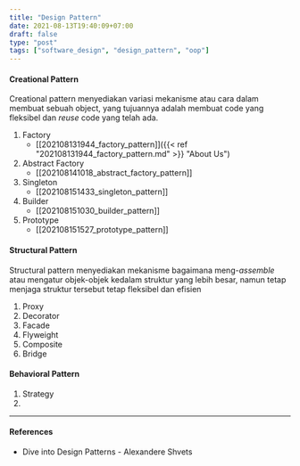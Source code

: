 ```yaml
---
title: "Design Pattern"
date: 2021-08-13T19:40:09+07:00
draft: false
type: "post"
tags: ["software_design", "design_pattern", "oop"]
---
```


#### Creational Pattern

Creational pattern menyediakan variasi mekanisme atau cara dalam membuat sebuah object, yang tujuannya adalah membuat code yang fleksibel dan *reuse* code yang telah ada.

1. Factory
	- [[202108131944_factory_pattern]]({{< ref "202108131944_factory_pattern.md" >}} "About Us")
2. Abstract Factory
	- [[202108141018_abstract_factory_pattern]]
3. Singleton
	- [[202108151433_singleton_pattern]]
4. Builder
	- [[202108151030_builder_pattern]]
5. Prototype
	- [[202108151527_prototype_pattern]]

#### Structural Pattern

Structural pattern menyediakan mekanisme bagaimana meng-*assemble* atau mengatur objek-objek kedalam struktur yang lebih besar, namun tetap menjaga struktur tersebut tetap fleksibel dan efisien

1. Proxy
2. Decorator
3. Facade
4. Flyweight
5. Composite
6. Bridge

#### Behavioral Pattern
1. Strategy
2. 


---

#### References
- Dive into Design Patterns - Alexandere Shvets